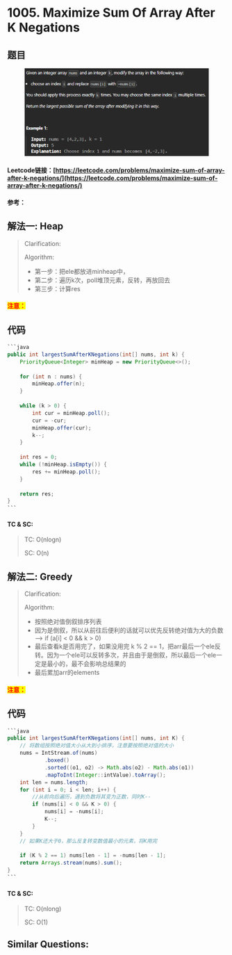 # 1005. Maximize Sum Of Array After K Negations

## 题目

<figure><img src="../../.gitbook/assets/image (3) (1) (1) (1).png" alt=""><figcaption></figcaption></figure>

#### Leetcode链接：[https://leetcode.com/problems/maximize-sum-of-array-after-k-negations/](https://leetcode.com/problems/maximize-sum-of-array-after-k-negations/)

#### 参考：

## 解法一: Heap

> Clarification:&#x20;
>
> Algorithm:&#x20;
>
> * 第一步：把ele都放进minheap中，
> * 第二步：遍历k次，poll堆顶元素，反转，再放回去
> * 第三步：计算res

#### <mark style="color:red;">注意：</mark>

## 代码

````java
```java
public int largestSumAfterKNegations(int[] nums, int k) {
    PriorityQueue<Integer> minHeap = new PriorityQueue<>();

    for (int n : nums) {
        minHeap.offer(n);
    }

    while (k > 0) {
        int cur = minHeap.poll();
        cur = -cur;
        minHeap.offer(cur);
        k--;
    }

    int res = 0;
    while (!minHeap.isEmpty()) {
        res += minHeap.poll();
    }

    return res;
}
```
````

#### TC & SC:&#x20;

> TC: O(nlogn)
>
> SC: O(n)

## 解法二: Greedy&#x20;

> Clarification:&#x20;
>
> Algorithm:&#x20;
>
> * 按照绝对值倒叙排序列表
> * 因为是倒叙，所以从前往后便利的话就可以优先反转绝对值为大的负数 --> if (a\[i] < 0 && k > 0)
> * 最后查看k是否用完了，如果没用完 k % 2 == 1，把arr最后一个ele反转。因为一个ele可以反转多次，并且由于是倒叙，所以最后一个ele一定是最小的，最不会影响总结果的
> * 最后累加arr的elements

#### <mark style="color:red;">注意：</mark>

## 代码

````java
```java
public int largestSumAfterKNegations(int[] nums, int K) {
    // 将数组按照绝对值大小从大到小排序，注意要按照绝对值的大小
    nums = IntStream.of(nums)
            .boxed()
            .sorted((o1, o2) -> Math.abs(o2) - Math.abs(o1))
            .mapToInt(Integer::intValue).toArray();
    int len = nums.length;	    
    for (int i = 0; i < len; i++) {
        //从前向后遍历，遇到负数将其变为正数，同时K--
        if (nums[i] < 0 && K > 0) {
            nums[i] = -nums[i];
            K--;
        }
    }
    // 如果K还大于0，那么反复转变数值最小的元素，将K用完

    if (K % 2 == 1) nums[len - 1] = -nums[len - 1];
    return Arrays.stream(nums).sum();
}
```
````

#### TC & SC:&#x20;

> TC: O(nlong)
>
> SC: O(1)

## **Similar Questions:**&#x20;
